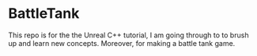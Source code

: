 # BattleTank
This repo is for the the Unreal C++ tutorial, I am going through to to brush up and learn new concepts. Moreover, for making a battle tank game. 
